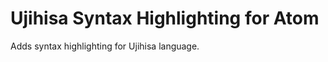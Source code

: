 Ujihisa Syntax Highlighting for Atom
===============================================================================

Adds syntax highlighting for Ujihisa language.
